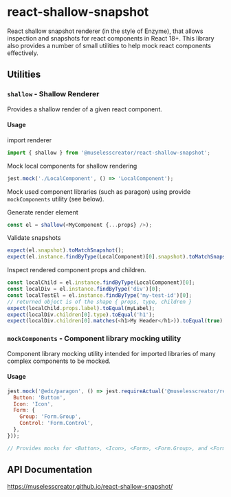 # react-shallow-snapshot

React shallow snapshot renderer (in the style of Enzyme), that allows inspection and snapshots for react components in React 18+.
This library also provides a number of small utilities to help mock react components effectively.

## Utilities

### `shallow` - Shallow Renderer
Provides a shallow render of a given react component.  
#### Usage
import renderer
```js
import { shallow } from '@muselesscreator/react-shallow-snapshot';
```
Mock local components for shallow rendering
```js
jest.mock('./LocalComponent', () => 'LocalComponent');
```
Mock used component libraries (such as paragon) using provide `mockComponents` utility (see below).

Generate render element
```js
const el = shallow(<MyComponent {...props} />);
```
Validate snapshots
```js
expect(el.snapshot).toMatchSnapshot();
expect(el.instance.findByType(LocalComponent)[0].snapshot).toMatchSnapshot();
```
Inspect rendered component props and children.
```js
const localChild = el.instance.findByType(LocalComponent)[0];
const localDiv = el.instance.findByType('div')[0];
const localTestEl = el.instance.findByType('my-test-id')[0];
// returned object is of the shape { props, type, children }
expect(localChild.props.label).toEqual(myLabel);
expect(localDiv.children[0].type).toEqual('h1');
expect(localDiv.children[0].matches(<h1>My Header</h1>)).toEqual(true);
```

### `mockComponents` - Component library mocking utility
Component library mocking utility intended for imported libraries of many complex components to be mocked.

#### Usage
```js
jest.mock('@edx/paragon', () => jest.requireActual('@muselesscreator/react-shallow-snapshot').mockComponents({
  Button: 'Button',
  Icon: 'Icon',
  Form: {
    Group: 'Form.Group',
    Control: 'Form.Control',
  },
}));

// Provides mocks for <Button>, <Icon>, <Form>, <Form.Group>, and <Form.Control> with appropriate mocks to appear legibly in the snapshot.
```

## API Documentation
https://muselesscreator.github.io/react-shallow-snapshot/
